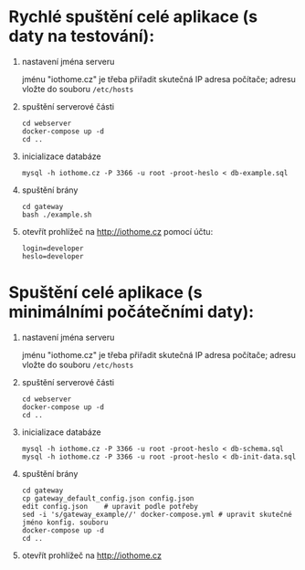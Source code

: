 Rychlé spuštění celé aplikace (s daty na testování):
====================================================

1)  nastavení jména serveru

    jménu "iothome.cz" je třeba přiřadit skutečná IP adresa počítače;
    adresu vložte do souboru `/etc/hosts` 

2)  spuštění serverové části

        cd webserver
        docker-compose up -d
        cd ..

3)  inicializace databáze

        mysql -h iothome.cz -P 3366 -u root -proot-heslo < db-example.sql

4)  spuštění brány

        cd gateway
        bash ./example.sh

5) otevřít prohlížeč na http://iothome.cz pomocí účtu:
   
       login=developer
       heslo=developer




Spuštění celé aplikace (s minimálními počátečními daty):
==================================


1)  nastavení jména serveru

    jménu "iothome.cz" je třeba přiřadit skutečná IP adresa počítače;
    adresu vložte do souboru `/etc/hosts`

2)  spuštění serverové části

        cd webserver
        docker-compose up -d
        cd ..

3)  inicializace databáze

        mysql -h iothome.cz -P 3366 -u root -proot-heslo < db-schema.sql
        mysql -h iothome.cz -P 3366 -u root -proot-heslo < db-init-data.sql

4)  spuštění brány

        cd gateway
        cp gateway_default_config.json config.json
        edit config.json	# upravit podle potřeby
        sed -i 's/gateway_example//' docker-compose.yml # upravit skutečné jméno konfig. souboru
        docker-compose up -d
        cd ..

5) otevřít prohlížeč na http://iothome.cz

